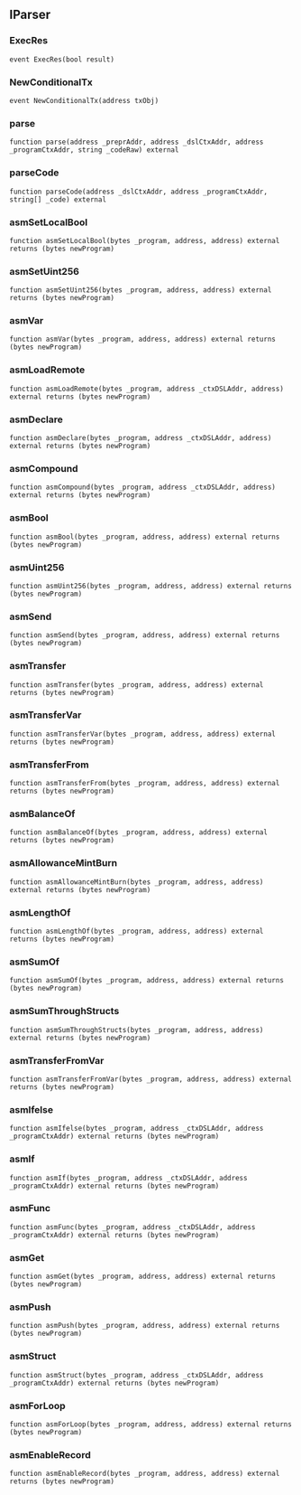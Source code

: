## IParser

### ExecRes

```solidity
event ExecRes(bool result)
```

### NewConditionalTx

```solidity
event NewConditionalTx(address txObj)
```

### parse

```solidity
function parse(address _preprAddr, address _dslCtxAddr, address _programCtxAddr, string _codeRaw) external
```

### parseCode

```solidity
function parseCode(address _dslCtxAddr, address _programCtxAddr, string[] _code) external
```

### asmSetLocalBool

```solidity
function asmSetLocalBool(bytes _program, address, address) external returns (bytes newProgram)
```

### asmSetUint256

```solidity
function asmSetUint256(bytes _program, address, address) external returns (bytes newProgram)
```

### asmVar

```solidity
function asmVar(bytes _program, address, address) external returns (bytes newProgram)
```

### asmLoadRemote

```solidity
function asmLoadRemote(bytes _program, address _ctxDSLAddr, address) external returns (bytes newProgram)
```

### asmDeclare

```solidity
function asmDeclare(bytes _program, address _ctxDSLAddr, address) external returns (bytes newProgram)
```

### asmCompound

```solidity
function asmCompound(bytes _program, address _ctxDSLAddr, address) external returns (bytes newProgram)
```

### asmBool

```solidity
function asmBool(bytes _program, address, address) external returns (bytes newProgram)
```

### asmUint256

```solidity
function asmUint256(bytes _program, address, address) external returns (bytes newProgram)
```

### asmSend

```solidity
function asmSend(bytes _program, address, address) external returns (bytes newProgram)
```

### asmTransfer

```solidity
function asmTransfer(bytes _program, address, address) external returns (bytes newProgram)
```

### asmTransferVar

```solidity
function asmTransferVar(bytes _program, address, address) external returns (bytes newProgram)
```

### asmTransferFrom

```solidity
function asmTransferFrom(bytes _program, address, address) external returns (bytes newProgram)
```

### asmBalanceOf

```solidity
function asmBalanceOf(bytes _program, address, address) external returns (bytes newProgram)
```

### asmAllowanceMintBurn

```solidity
function asmAllowanceMintBurn(bytes _program, address, address) external returns (bytes newProgram)
```

### asmLengthOf

```solidity
function asmLengthOf(bytes _program, address, address) external returns (bytes newProgram)
```

### asmSumOf

```solidity
function asmSumOf(bytes _program, address, address) external returns (bytes newProgram)
```

### asmSumThroughStructs

```solidity
function asmSumThroughStructs(bytes _program, address, address) external returns (bytes newProgram)
```

### asmTransferFromVar

```solidity
function asmTransferFromVar(bytes _program, address, address) external returns (bytes newProgram)
```

### asmIfelse

```solidity
function asmIfelse(bytes _program, address _ctxDSLAddr, address _programCtxAddr) external returns (bytes newProgram)
```

### asmIf

```solidity
function asmIf(bytes _program, address _ctxDSLAddr, address _programCtxAddr) external returns (bytes newProgram)
```

### asmFunc

```solidity
function asmFunc(bytes _program, address _ctxDSLAddr, address _programCtxAddr) external returns (bytes newProgram)
```

### asmGet

```solidity
function asmGet(bytes _program, address, address) external returns (bytes newProgram)
```

### asmPush

```solidity
function asmPush(bytes _program, address, address) external returns (bytes newProgram)
```

### asmStruct

```solidity
function asmStruct(bytes _program, address _ctxDSLAddr, address _programCtxAddr) external returns (bytes newProgram)
```

### asmForLoop

```solidity
function asmForLoop(bytes _program, address, address) external returns (bytes newProgram)
```

### asmEnableRecord

```solidity
function asmEnableRecord(bytes _program, address, address) external returns (bytes newProgram)
```


